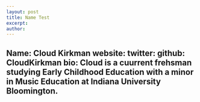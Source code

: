 ```yaml
---
layout: post
title: Name Test
excerpt: 
author: 
---
```

Name: Cloud Kirkman
website: 
twitter:
github: CloudKirkman
bio: Cloud is a cuurrent frehsman studying Early Childhood Education with a minor in Music Education at Indiana University Bloomington. 
---

